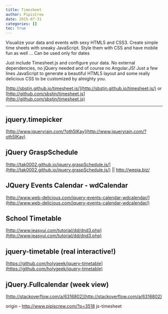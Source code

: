 ```yaml
---
title: Timesheet
author: PipisCrew
date: 2015-07-31
categories: []
toc: true
---
```


Visualize your data and events with sexy HTML5 and CSS3. Create simple time sheets with sneaky JavaScript. Style them with CSS and have mobile fun as well … Can be used only for dates

Just include Timesheet.js and configure your data. No external dependencies, no jQuery needed and of course no Angular.JS! Just a few lines JavaScript to generate a beautiful HTML5 layout and some really delicious CSS to be customized by almighty you.

[http://sbstjn.github.io/timesheet.js/](http://sbstjn.github.io/timesheet.js/)
or
[http://github.com/sbstjn/timesheet.js](http://github.com/sbstjn/timesheet.js)

* * *

## jquery.timepicker

[http://www.jqueryrain.com/?oth5IKay](http://www.jqueryrain.com/?oth5IKay)

## jQuery GraspSchedule

[http://tak0002.github.io/jquery.graspSchedule.js/](http://tak0002.github.io/jquery.graspSchedule.js/) || http://wepia.biz/

## JQuery Events Calendar - wdCalendar

[http://www.web-delicious.com/jquery-events-calendar-wdcalendar/](http://www.web-delicious.com/jquery-events-calendar-wdcalendar/)

## School Timetable

[http://www.jeasyui.com/tutorial/dd/dnd3.php](http://www.jeasyui.com/tutorial/dd/dnd3.php)

## jquery-timetable (real interactive!)

[https://github.com/holygeek/jquery-timetable](https://github.com/holygeek/jquery-timetable)

## jQuery.Fullcalendar (week view)

[http://stackoverflow.com/a/6316802](http://stackoverflow.com/a/6316802)

origin - http://www.pipiscrew.com/?p=3518 js-timesheet